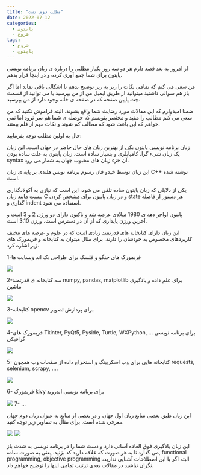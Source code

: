 ```yaml
---
title: "مطلب دوم تست"
date: 2022-07-12
categories:
  - پایتون
  - شروع
tags:
  - شروع
  - پایتون
---
```



از امروز به بعد قصد دارم هر دو سه روز یکبار مطلبی را درباره ی زبان برنامه نویسی پایتون برای شما جمع آوری کرده و در اینجا قرار بدهم. 

من سعی می کنم که تمامی نکات را ریز به ریز توضیح بدهم تا اشکالی باقی نماند اما اگر باز هم سوالی داشتید میتوانید از طریق ایمیل من از من بپرسید یا می توانید از قسمت چت پایین صفحه که در صفحه ی خانه وجود دارد از من بپرسید.

ضمنا امیدوارم که این مقالات مورد رضایت شما واقع بشوند. البته فراموش نکنید که من سعی می کنم مطالب را مفید و مختصر بنویسم که حوصله ی شما هم سر نرود اما نمی خواهم که این باعث شود که مطالب کم شوند و نکات مهم از قلم بیفتند.

حال به اولین مطلب توجه بفرمایید:

زبان برنامه نویسی پایتون یکی از بهترین زبان های حال حاضر در جهان است. این زبان یک زبان شیء گرا، کامپایلری و بسیار ساده است. زبان پایتون به علت ساده بودن syntax آن جزء زبان های محبوب جهان به شمار می رود.

این زبان توسط خیدو فان رسوم برنامه نویس هلندی بر پایه ی زبان C++ نوشته شده است.

یکی از دلایلی که زبان پایتون ساده تلقی می شود، این است که نیازی به آکولادگذاری نیست مانند زبان C و در زبان پایتون برای مشخص کردن state هر  دستور از فاصله گذاری و indent استفاده می شود.

پایتون اواخر دهه ی 1980 میلادی عرضه شد و تاکنون دارای دو ورژن 2 و 3 است و آخرین ورژن پایداری که از آن در دسترس است، ورژن 3.10 است.

این زبان دارای کتابخانه های قدرتمند زیادی است که در علوم و عرصه های مختف کاربردهای مخصوص به خودشان را دارند.
برای مثال میتوان به کتابخانه و فریمورک های زیر اشاره کرد.

1-فریمورک های جنگو و فلسک برای طراحی بک اند وبسایت ها

<img dir="ltr" src="https://res.cloudinary.com/practicaldev/image/fetch/s--IVIld91y--/c_imagga_scale,f_auto,fl_progressive,h_900,q_auto,w_1600/https://thepracticaldev.s3.amazonaws.com/i/nbs1b6tfu8f69b84yu3u.jpg" >

2-سه کتابخانه ی قدرتمند numpy, pandas, matplotlib برای علم داده و یادگیری ماشین

<img dir="ltr" src="https://fiverr-res.cloudinary.com/images/q_auto,f_auto/gigs/187550926/original/cde47296f9d02346b6561eee753741d7272bfce6/do-data-analysis-in-python-using-numpy-pandas-matplotlib-seaborn.jpg" >

3-کتابخانه opencv برای پردازش تصویر

<img dir="ltr" src="https://imgs.developpaper.com/imgs/3863983023-5d1496207d0f7_articlex.png">

4-فریمورک های Tkinter, PyQt5, Pyside, Turtle, WXPython, ... برای برنامه نویسی گرافیکی 

<img dir="ltr" src="https://www.askpython.com/wp-content/uploads/2020/08/Top-5-Python-GUI-Libraries-1024x512.png" >

5- کتابخانه هایی برای وب اسکرپینگ و استخراج داده از صفحات وب همچون requests, selenium, scrapy, ....

<img dir="ltr" src="https://www.scrapingbee.com/images/post/python-101/python_101_cover.jpg" >

6- فریمورک kivy برای برنامه نویسی اندروید

<img dir="ltr" src="https://www.filesilo.co.uk/wp-content/uploads/2014/10/kivy.jpg" >
7- ...

این زبان طبق بعضی منابع زبان اول جهان و در بعضی از منابع به عنوان زبان دوم جهان معرفی شده است.
برای مثال به تصاویر زیر توجه کنید.

<img dir="ltr" src="https://darly.solutions/wp-content/uploads/2021/01/%D0%A1%D0%BD%D0%B8%D0%BC%D0%BE%D0%BA-%D1%8D%D0%BA%D1%80%D0%B0%D0%BD%D0%B0-2021-01-06-%D0%B2-14.06.12-1024x771.png">
     
<img dir="ltr" src="https://cdn.ucberkeleybootcamp.com/wp-content/uploads/sites/106/2020/12/most-demand-programming-languages-2021.jpg">

این زبان یادگیری فوق العاده آسانی دارد و دست شما را در برنامه نویسی به شدت باز می گذارد تا به هر صورت که علاقه دارید کد بزنید.
یعنی به صورت ساده, functional programming, objective programming
البته اگر با این اصطلاحات آشنایی ندارید، نگران نباشید در مقالات بعدی ترتیب تمامی اینها را توضیح خواهم داد.



